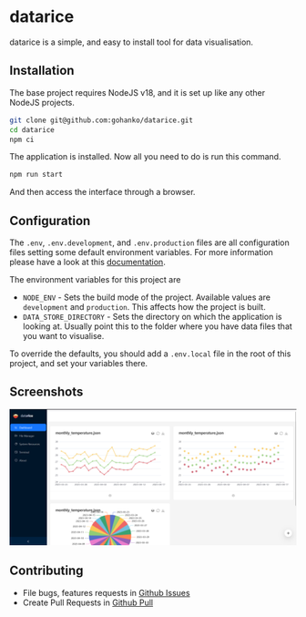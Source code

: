 # datarice
datarice is a simple, and easy to install tool for data visualisation.

## Installation
The base project requires NodeJS v18, and it is set up like any other NodeJS projects.

```bash
git clone git@github.com:gohanko/datarice.git
cd datarice
npm ci
```

The application is installed. Now all you need to do is run this command.

```bash
npm run start
```

And then access the interface through a browser.

## Configuration
The ```.env```, ```.env.development```, and ```.env.production``` files are all configuration files setting some default environment variables. For more information please have a look at this [documentation](https://nextjs.org/docs/pages/building-your-application/configuring/environment-variables#default-environment-variables).

The environment variables for this project are

- ```NODE_ENV``` - Sets the build mode of the project. Available values are ```development``` and ```production```. This affects how the project is built.
- ```DATA_STORE_DIRECTORY``` - Sets the directory on which the application is looking at. Usually point this to the folder where you have data files that you want to visualise.

To override the defaults, you should add a ```.env.local``` file in the root of this project, and set your variables there.

## Screenshots
![Alt text](screenshots/datarice_2023-07-24.png "DataRice Screenshot")

## Contributing

- File bugs, features requests in [Github Issues](https://github.com/gohanko/datarice/issues)
- Create Pull Requests in [Github Pull](https://github.com/gohanko/datarice/pulls)
